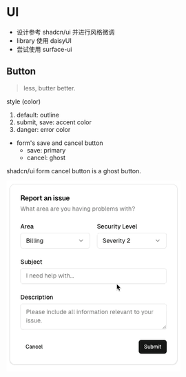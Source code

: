 # UI

- 设计参考 shadcn/ui 并进行风格微调
- library 使用 daisyUI
- 尝试使用 surface-ui


## Button

> less, butter better.

style (color)

1. default: outline
2. submit, save: accent color
3. danger: error color

- form's save and cancel button
  - save: primary
  - cancel: ghost

shadcn/ui form cancel button is a ghost button.

![shadcn/ui form cancel button](./shadcn_ui_form_cancel_button.gif)
